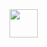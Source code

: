 <body>
<img class="fit-picture" src="/github.com/pcronfalt/TestSiteVitrineAra/README.md/favicon.png" width="50" height="50"/>
</body>